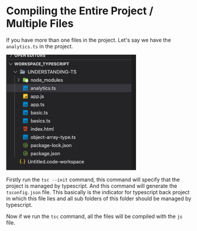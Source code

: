 # Compiling the Entire Project / Multiple Files

If you have more than one files in the project. Let's say we have the `analytics.ts` in the project.

![](.gitbook/assets/image%20%285%29.png)

Firstly run the `tsc --init` command, this command will specify that the project is managed by typescript. And this command will generate the `tsconfig.json` file. This basically is the indicator for typescript back project in which this file lies and all sub folders of this folder should be managed by typescript. 

Now if we run the `tsc` command, all the files will be compiled with the `js` file.

